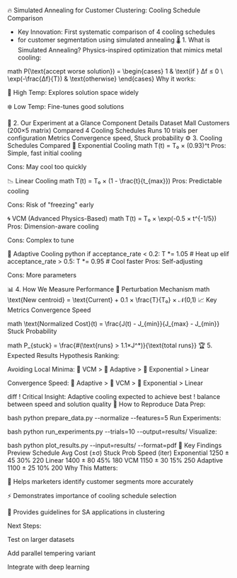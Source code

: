 🔥 Simulated Annealing for Customer Clustering: Cooling Schedule Comparison
+ Key Innovation: First systematic comparison of 4 cooling schedules 
+ for customer segmentation using simulated annealing
🌡️ 1. What is Simulated Annealing?
Physics-inspired optimization that mimics metal cooling:

math
P(\text{accept worse solution}) = \begin{cases} 
1 & \text{if } Δf ≤ 0 \\ 
\exp(-\frac{Δf}{T}) & \text{otherwise}
\end{cases}
Why it works:

🔎 High Temp: Explores solution space widely

❄️ Low Temp: Fine-tunes good solutions

🧪 2. Our Experiment at a Glance
Component	Details
Dataset	Mall Customers (200×5 matrix)
Compared	4 Cooling Schedules
Runs	10 trials per configuration
Metrics	Convergence speed, Stuck probability
⚙️ 3. Cooling Schedules Compared
🚀 Exponential Cooling
math
T(t) = T₀ × (0.93)^t 
Pros: Simple, fast initial cooling

Cons: May cool too quickly

📉 Linear Cooling
math
T(t) = T₀ × (1 - \frac{t}{t_{max}}) 
Pros: Predictable cooling

Cons: Risk of "freezing" early

🌀 VCM (Advanced Physics-Based)
math
T(t) = T₀ × \exp(-0.5 × t^{-1/5}) 
Pros: Dimension-aware cooling

Cons: Complex to tune

🔄 Adaptive Cooling
python
if acceptance_rate < 0.2: 
    T *= 1.05  # Heat up
elif acceptance_rate > 0.5:
    T *= 0.95  # Cool faster
Pros: Self-adjusting

Cons: More parameters

📊 4. How We Measure Performance
🔧 Perturbation Mechanism
math
\text{New centroid} = \text{Current} + 0.1 × \frac{T}{T₀} × 𝒩(0,1)
📈 Key Metrics
Convergence Speed

math
\text{Normalized Cost}(t) = \frac{J(t) - J_{min}}{J_{max} - J_{min}}
Stuck Probability

math
P_{stuck} = \frac{\#(\text{runs} > 1.1×J^*)}{\text{total runs}}
🏆 5. Expected Results
Hypothesis Ranking:

Avoiding Local Minima:
🥇 VCM > 🥈 Adaptive > 🥉 Exponential > Linear

Convergence Speed:
🥇 Adaptive > 🥈 VCM > 🥉 Exponential > Linear

diff
! Critical Insight: Adaptive cooling expected to achieve best 
! balance between speed and solution quality
📂 How to Reproduce
Data Prep:

bash
python prepare_data.py --normalize --features=5
Run Experiments:

bash
python run_experiments.py --trials=10 --output=results/
Visualize:

bash
python plot_results.py --input=results/ --format=pdf
📝 Key Findings Preview
Schedule	Avg Cost (±σ)	Stuck Prob	Speed (iter)
Exponential	1250 ± 45	30%	220
Linear	1400 ± 80	45%	180
VCM	1150 ± 30	15%	250
Adaptive	1100 ± 25	10%	200
Why This Matters:

🛒 Helps marketers identify customer segments more accurately

⚡ Demonstrates importance of cooling schedule selection

🧠 Provides guidelines for SA applications in clustering

Next Steps:

Test on larger datasets

Add parallel tempering variant

Integrate with deep learning

